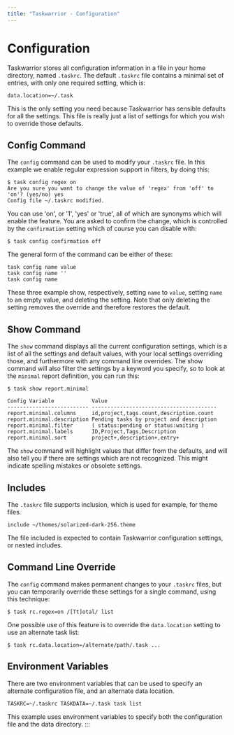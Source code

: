 ```yaml
---
title: "Taskwarrior - Configuration"
---
```


# Configuration

Taskwarrior stores all configuration information in a file in your home
directory, named `.taskrc`. The default `.taskrc` file contains a minimal set of
entries, with only one required setting, which is:

    data.location=~/.task

This is the only setting you need because Taskwarrior has senѕible defaults for
all the settings. This file is really just a list of settings for which you wish
to override those defaults.

## Config Command

The `config` command can be used to modify your `.taskrc` file. In this example
we enable regular expression support in filters, by doing this:

    $ task config regex on
    Are you sure you want to change the value of 'regex' from 'off' to 'on'? (yes/no) yes
    Config file ~/.taskrc modified.

You can use 'on', or '1', 'yes' or 'true', all of which are synonyms
which will enable the feature. You are asked to confirm the change, which is
controlled by the `confirmation` setting which of course you can disable with:

    $ task config confirmation off

The general form of the command can be either of these:

    task config name value
    task config name ''
    task config name

These three example show, respectively, setting `name` to `value`, setting
`name` to an empty value, and deleting the setting. Note that only deleting the
setting removes the override and therefore restores the default.

## Show Command

The `show` command displays all the current configuration settings, which is a
list of all the settings and default values, with your local settings overriding
those, and furthermore with any command line overrides. The show command will
also filter the settings by a keyword you specify, so to look at the `minimal`
report definition, you can run this:

    $ task show report.minimal

    Config Variable            Value
    -------------------------- ----------------------------------------
    report.minimal.columns     id,project,tags.count,description.count
    report.minimal.description Pending tasks by project and description
    report.minimal.filter      ( status:pending or status:waiting )
    report.minimal.labels      ID,Project,Tags,Description
    report.minimal.sort        project+,description+,entry+

The `show` command will highlight values that differ from the defaults, and will
also tell you if there are settings which are not recognized. This might
indicate ѕpelling mistakes or obsolete settings.

## Includes

The `.taskrc` file supports inclusion, which is used for example, for theme
files.

    include ~/themes/solarized-dark-256.theme

The file included is expected to contain Taskwarrior configuration settings, or
nested includes.

## Command Line Override

The `config` command makes permanent changes to your `.taskrc` files, but you
can temporarily override these settings for a single command, using this
technique:

    $ task rc.regex=on /[Tt]otal/ list

One possible use of this feature is to override the `data.location` setting to
use an alternate task list:

    $ task rc.data.location=/alternate/path/.task ...

## Environment Variables

There are two environment variables that can be used to specify an alternate
configuration file, and an alternate data location.

    TASKRC=~/.taskrc TASKDATA=~/.task task list

This example uses environment variables to specify both the configuration file
and the data directory.
:::
